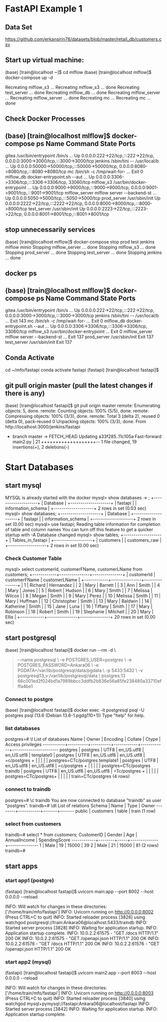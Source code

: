 # FastAPI Example 1
## Data Set
https://github.com/erkansirin78/datasets/blob/master/retail_db/customers.csv

## Start up virtual machine:
(base) [train@localhost ~]$ cd mlflow 
(base) [train@localhost mlflow]$ docker-compose up -d

Recreating mlflow_s3 ... 
Recreating mlflow_s3     ... done 
Recreating test_server   ... done 
Recreating mlflow_db     ... done 
Recreating mlflow_server ... 
Recreating mlflow_server ... done 
Recreating mc            ... 
Recreating mc            ... done

## Check Docker Processes
(base) [train@localhost mlflow]$ docker-compose ps 
    Name                   Command               State                                            Ports 
------------------------------------------------------------------------------------------------------------------------------------------------ 
gitea           /usr/bin/entrypoint /bin/s ...   Up       0.0.0.0:222->22/tcp,:::222->22/tcp, 0.0.0.0:3000->3000/tcp,:::3000->3000/tcp 
jenkins         /sbin/tini -- /usr/local/b ...   Up       0.0.0.0:50000->50000/tcp,:::50000->50000/tcp, 0.0.0.0:8080->8080/tcp,:::8080->8080/tcp 
mc              /bin/sh -c  /tmp/wait-for- ...   Exit 0 
mlflow_db       docker-entrypoint.sh --aut ...   Up       0.0.0.0:3306->3306/tcp,:::3306->3306/tcp, 33060/tcp 
mlflow_s3       /usr/bin/docker-entrypoint ...   Up       0.0.0.0:9000->9000/tcp,:::9000->9000/tcp, 0.0.0.0:9001->9001/tcp,:::9001->9001/tcp 
mlflow_server   mlflow server --backend-st ...   Up       0.0.0.0:5050->5000/tcp,:::5050->5000/tcp 
prod_server     /usr/sbin/init                   Up       0.0.0.0:2222->22/tcp,:::2222->22/tcp, 0.0.0.0:8000->8000/tcp,:::8000->8000/tcp 
test_server     /usr/sbin/init                   Up       0.0.0.0:2223->22/tcp,:::2223->22/tcp, 0.0.0.0:8001->8001/tcp,:::8001->8001/tcp

## stop unnecessarily services
(base) [train@localhost mlflow]$ docker-compose stop prod test jenkins mlflow minio 
Stopping mlflow_server ... done 
Stopping mlflow_s3     ... done 
Stopping prod_server   ... done 
Stopping test_server   ... done 
Stopping jenkins       ... done

## docker ps
(base) [train@localhost mlflow]$ docker-compose ps 
    Name                   Command                State                                        Ports 
---------------------------------------------------------------------------------------------------------------------------------------- 
gitea           /usr/bin/entrypoint /bin/s ...   Up         0.0.0.0:222->22/tcp,:::222->22/tcp, 0.0.0.0:3000->3000/tcp,:::3000->3000/tcp 
jenkins         /sbin/tini -- /usr/local/b ...   Exit 143 
mc              /bin/sh -c  /tmp/wait-for- ...   Exit 0 
mlflow_db       docker-entrypoint.sh --aut ...   Up         0.0.0.0:3306->3306/tcp,:::3306->3306/tcp, 33060/tcp 
mlflow_s3       /usr/bin/docker-entrypoint ...   Exit 0 
mlflow_server   mlflow server --backend-st ...   Exit 137 
prod_server     /usr/sbin/init                   Exit 137 
test_server     /usr/sbin/init                   Exit 137

## Conda Activate
cd ~/mfo/fastapi
conda activate fastapi
(fastapi) [train@localhost fastapi]$

## git  pull origin master (pull the latest changes if there is any)
(base) [train@localhost fastapi]$ git pull origin master 
remote: Enumerating objects: 5, done. 
remote: Counting objects: 100% (5/5), done. 
remote: Compressing objects: 100% (3/3), done. 
remote: Total 3 (delta 2), reused 0 (delta 0), pack-reused 0 
Unpacking objects: 100% (3/3), done. 
From http://localhost:3000/jenkins/fastapi 
 * branch            master     -> FETCH_HEAD 
Updating a33f285..11c105a 
Fast-forward 
 main2.py | 21 +++++++++++++++++++-- 
 1 file changed, 19 insertions(+), 2 deletions(-)

 # Start Databases
 ## start mysql
 MYSQL is already started with the docker
mysql> show databases 
    -> ; 
+--------------------+ 
| Database           | 
+--------------------+ 
| fastapi            | 
| information_schema | 
+--------------------+ 
2 rows in set (0.03 sec) 
mysql> show databases; 
+--------------------+ 
| Database           | 
+--------------------+ 
| fastapi            | 
| information_schema | 
+--------------------+ 
2 rows in set (0.00 sec) 
mysql> use fastapi; 
Reading table information for completion of table and column names 
You can turn off this feature to get a quicker startup with -A 
Database changed 
mysql> show tables; 
+-------------------+ 
| Tables_in_fastapi | 
+-------------------+ 
| customers         | 
| customers_raw     | 
+-------------------+ 
2 rows in set (0.00 sec) 

 ### Check Customer Table
 mysql> select customerId, customerFName, customerLName from customers; 
+------------+---------------+---------------+ 
| customerId | customerFName | customerLName | 
+------------+---------------+---------------+ 
|          1 | Richard       | Hernandez     | 
|          2 | Mary          | Barrett       | 
|          3 | Ann           | Smith         | 
|          4 | Mary          | Jones         | 
|          5 | Robert        | Hudson        | 
|          6 | Mary          | Smith         | 
|          7 | Melissa       | Wilcox        | 
|          8 | Megan         | Smith         | 
|          9 | Mary          | Perez         | 
|         10 | Melissa       | Smith         | 
|         11 | Mary          | Huffman       | 
|         12 | Christopher   | Smith         | 
|         13 | Mary          | Baldwin       | 
|         14 | Katherine     | Smith         | 
|         15 | Jane          | Luna          | 
|         16 | Tiffany       | Smith         | 
|         17 | Mary          | Robinson      | 
|         18 | Robert        | Smith         | 
|         19 | Stephanie     | Mitchell      | 
|         20 | Mary          | Ellis         | 
+------------+---------------+---------------+ 
20 rows in set (0.00 sec)

## start postgresql
(base) [train@localhost fastapi]$ docker run --rm -d \ 
> --name postgresql \ 
> -e POSTGRES_USER=postgres \ 
> -e POSTGRES_PASSWORD=Ankara06 \ 
> -e PGDATA=/var/lib/postgresql/data/pgdata \ 
> -p 5433:5432 \ 
> -v postgresql13_v:/var/lib/postgresql/data \ 
> postgres:13 
66c001ed2f024bd1a7989bbcc3ddfb2b836e56a65fe238480a33710efffa4be1 

### Connect to postgre
(base) [train@localhost fastapi]$ docker exec -it postgresql psql -U postgres 
psql (13.6 (Debian 13.6-1.pgdg110+1)) 
Type "help" for help. 

### list databases
postgres=# \l 
                                 List of databases 
   Name    |  Owner   | Encoding |  Collate   |   Ctype    |   Access privileges 
-----------+----------+----------+------------+------------+----------------------- 
 postgres  | postgres | UTF8     | en_US.utf8 | en_US.utf8 | 
 template0 | postgres | UTF8     | en_US.utf8 | en_US.utf8 | =c/postgres          + 
           |          |          |            |            | postgres=CTc/postgres 
 template1 | postgres | UTF8     | en_US.utf8 | en_US.utf8 | =c/postgres          + 
           |          |          |            |            | postgres=CTc/postgres 
 traindb   | postgres | UTF8     | en_US.utf8 | en_US.utf8 | =Tc/postgres         + 
           |          |          |            |            | postgres=CTc/postgres+ 
           |          |          |            |            | train=CTc/postgres 
(4 rows)

### connect to traindb
postgres=# \c traindb 
You are now connected to database "traindb" as user "postgres". 
traindb=# \dt 
         List of relations 
 Schema |   Name    | Type  | Owner 
--------+-----------+-------+------- 
 public | customers | table | train 
(1 row)

### select from customers
traindb=# select * from customers; 
 CustomerID | Gender | Age | AnnualIncome | SpendingScore 
------------+--------+-----+--------------+--------------- 
          1 | Male   |  19 |        15000 |            39 
          2 | Male   |  21 |        15000 |            81 
(2 rows) 
traindb=#

## start apps
### start app1 (postgre)
(fastapi) [train@localhost fastapi]$ uvicorn main:app --port 8002 --host 0.0.0.0 --reload

INFO:     Will watch for changes in these directories: ['/home/train/mfo/fastapi'] 
INFO:     Uvicorn running on http://0.0.0.0:8002 (Press CTRL+C to quit) 
INFO:     Started reloader process [3826] using watchgod 
postgresql://train:Ankara06@localhost:5433/traindb 
INFO:     Started server process [3828] 
INFO:     Waiting for application startup. 
INFO:     Application startup complete. 
INFO:     10.0.2.2:61575 - "GET /docs HTTP/1.1" 200 OK 
INFO:     10.0.2.2:61575 - "GET /openapi.json HTTP/1.1" 200 OK 
INFO:     10.0.2.2:61576 - "GET /docs HTTP/1.1" 200 OK 
INFO:     10.0.2.2:61576 - "GET /openapi.json HTTP/1.1" 200 OK

### start app2 (mysql)
(fastapi) [train@localhost fastapi]$ uvicorn main2:app --port 8003 --host 0.0.0.0 --reload

INFO:     Will watch for changes in these directories: ['/home/train/mfo/fastapi'] 
INFO:     Uvicorn running on http://0.0.0.0:8003 (Press CTRL+C to quit) 
INFO:     Started reloader process [3840] using watchgod 
mysql+pymysql://fastapi:Ankara06@localhost/fastapi 
INFO:     Started server process [3842] 
INFO:     Waiting for application startup. 
INFO:     Application startup complete.